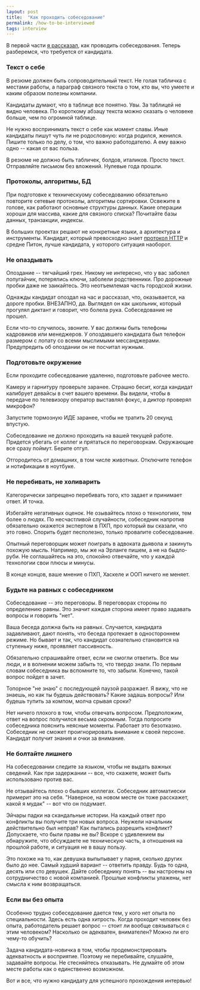 ```yaml
---
layout: post
title:  "Как проходить собеседование"
permalink: /how-to-be-interviewed
tags: interview
---
```


В первой части [я рассказал][1stpart], как проводить
собеседования. Теперь разберемся, что требуется от кандидата.

### Текст о себе

В резюме должен быть сопроводительный текст. Не голая табличка с
местами работы, а параграф связного текста о том, кто вы, что умеете и
каким образом полезны компании.

Кандидаты думают, что в таблице все понятно. Увы. За таблицей не видно
человека. По короткому абзацу текста можно сказать о человеке больше,
чем по огромной таблице.

Не нужно воспринимать текст о себе как момент славы. Иные кандидаты
пишут чуть ли не родословную: когда родился, женился. Пишите только по
делу, о том, что важно работодателю. А ему важно одно -- какая от вас
польза.

В резюме не должно быть табличек, болдов, италиков. Просто
текст. Отправляйте письмом без вложений. Нулевые года прошли.

### Протоколы, алгоритмы, БД

При подготовке к техническуому собеседованию обязательно повторите
сетевые протоколы, алгоритмы сортировки. Освежите в голове, как
работают основные структуры данных. Какие операции хороши для массива,
какие для связного списка? Почитайте базы данных, транзакции, индексы.

В больших проектах решают не конкретные языки, а архитектура и
инструменты. Кандидат, который превосходно знает [протокол HTTP][http]
и средне Питон, лучше кандидата, у которого ситуация наоборот.

### Не опаздывать

Опоздание -- тягчайший грех. Никому не интересно, что у вас заболел
попугайчик, потерялись ключи, заболели родственники. Про дорожные
пробки даже не заикайтесь. Это неотъемлемая часть городской жизни.

Однажды кандидат опоздал на час и рассказал, что, оказывается, на
дороге пробки. ВНЕЗАПНО, да. Выглядел он как школьник, который
прогулял диктант и говорит, что болела рука. Собеседование не прошел.

Если что-то случилось, звоните. У вас должны быть телефоны кадровиков
или менеджеров. У опоздавшего кандидата был телефон размером с лопату
со всеми мыслимыми мессанджерами. Предупредить об опоздании он не
посчитал нужным.

### Подготовьте окружение

Если проходите собеседование удаленно, подготовьте рабочее
место.

Камеру и гарнитуру проверьте заранее. Страшно бесит, когда кандидат
калибрует девайсы в счет вашего времени. Вы видели, чтобы в передаче
по телевизору оператор выставлял фокус, а диктор проверял микрофон?

Запустите тормозную ИДЕ заранее, чтобы не тратить 20 секунд
впустую.

Собеседование не должно проходить на вашей текущей работе. Придется
убегать от коллег и прятаться по переговоркам. Окружающие все сразу
поймут. Берите отгул.

Отгородитесь от домашних, в том числе животных. Отключите телефон и
нотификации в ноутбуке.

### Не перебивать, не холиварить

Категорически запрещено перебивать того, кто задает и принимает
ответ. И точка.

Избегайте негативных оценок. Не озывайтесь плохо о технологиях, тем
более о людях. По несчастливой случайности, собеседник напротив
обязательно окажется экспертом в ПХП, про который вы сказали, что это
говно. Спорить будет песполезно, только провалите собеседование.

Опытный переговорщик может поиграть в адвоката дьявола и закинуть
похожую мысль. Например, мы же на Эрланге пишем, а не на
быдло-руби. Не соглашайтесь на это, спокойно отвечайте, что у каждой
технологии свои плюсы и минусы.

В конце концов, ваше мнение о ПХП, Хаскеле и ООП ничего не меняет.

### Будьте на равных с собеседником

Собеседование -- это переговоры. В переговорах стороны по определению
равны. Это значит каждая сторона имеет право задавать вопросы и
говорить "нет".

Ваша беседа должна быть на равных. Случается, кандидата задавливают,
дают понять, что беседа протекает в одностороннем режиме. Но бывает и
так, что кандидат сознательно становится на ступеньку ниже, проявляет пассивность.

Обязательно спрашивайте ответ, если не смогли ответить. Все мы люди, и
в волнении можем забыть то, что твердо знали. По первым словам
собеседника вы вспомните то, что забыли. Конечно, такой вопрос пойдет
в зачет.

Топорное "не знаю" с последующей паузой разражает. Я вижу, что не
знаешь, но как ты будешь действовать? Какие задашь вопросы? Или будешь
тупить за компом, молча срывая сроки?

Нет ничего плохого в том, чтобы отвечать вопросом. Предположим, ответ
на вопрос получился весьма скромным. Тогда попросите собеседника
пояснить неясные моменты. Работает это безотказно. Собеседник не
сможет проигнорировать внимание к своей персоне. Кандидат получит
знания и очки за внимание.

### Не болтайте лишнего

На собеседовании следите за языком, чтобы не выдать важных
сведений. Как при задержании -- все, что скажете, может быть
использовано против вас.

Не отзывайтесь плохо о бывших коллегах. Собеседник автоматиески
примерит это на себя. "Наверное, на новом месте он тоже расскажет,
какой я мудак" -- вот что он подумает.

Эйчары падки на скандальные истории. На каждый ответ про конфликты вы
получите три новых вопроса. Неужели начальник действительно был
неправ? Как пытались разрешить конфликт? Допускаете, что были правы не
вы? Вскоре с удивлением вы обнаружите, что обсуждаете не техническую
часть, а отношения на прошлой работе, и ситуация не в вашу пользу.

Это похоже на то, как девушка выпытывает у парня, сколько других было
до нее. Самый худший вариант -- ответить правду. Будь то одна, десять
или сто девушек. Дайте собеседнику понять -- вы настроены на
сотрудничество с новой компанией. Прошлые конфликты улажены, нет
смысла к ним возвращаться.

### Если вы без опыта

Особенно трудно собеседование дается тем, у кого нет опыта по
специальности. Здесь есть одна хитрость. Когда проходит человек без
опыта, работодатель решает вопрос -- стоит ли вообще связываться с
этим человеком? Насколько он адекватен, внимателен? Можно ли его
чему-то обучить?

Задача кандидата-новичка в том, чтобы продемонстрировать адекватность
и восприятие. Поэтому не перебивайте, слушайте, задавайте вопросы. Не
стесняйтесь отказывать. Не думайте об этом месте работы как о
единственно возможном.

Вот и все, что нужно кандидату для успешного прохождения интервью!

[1stpart]: /how-to-interview
[http]: /interview/#http
